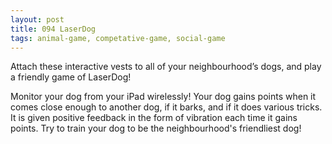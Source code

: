 ```yaml
---
layout: post
title: 094 LaserDog
tags: animal-game, competative-game, social-game
---
```

Attach these interactive vests to all of your neighbourhood’s dogs, and play a friendly game of LaserDog!

Monitor your dog from your iPad wirelessly! Your dog gains points when it comes close enough to another dog, if it barks, and if it does various tricks. It is given positive feedback in the form of vibration each time it gains points.  Try to train your dog to be the neighbourhood's friendliest dog!